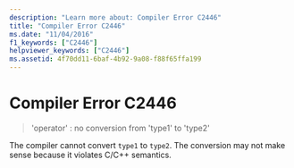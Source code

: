```yaml
---
description: "Learn more about: Compiler Error C2446"
title: "Compiler Error C2446"
ms.date: "11/04/2016"
f1_keywords: ["C2446"]
helpviewer_keywords: ["C2446"]
ms.assetid: 4f70dd11-6baf-4b92-9a08-f88f65ffa199
---
```

# Compiler Error C2446

> 'operator' : no conversion from 'type1' to 'type2'

The compiler cannot convert `type1` to `type2`. The conversion may not make sense because it violates C/C++ semantics.
